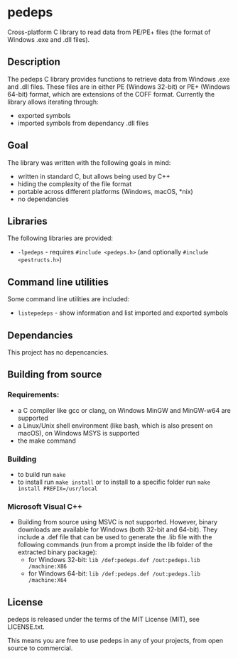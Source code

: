 pedeps
======
Cross-platform C library to read data from PE/PE+ files (the format of Windows .exe and .dll files).

Description
-----------
The pedeps C library provides functions to retrieve data from Windows .exe and .dll files.
These files are in either PE (Windows 32-bit) or PE+ (Windows 64-bit) format, which are extensions of the COFF format.
Currently the library allows iterating through:
- exported symbols
- imported symbols from dependancy .dll files

Goal
----
The library was written with the following goals in mind:
- written in standard C, but allows being used by C++
- hiding the complexity of the file format
- portable across different platforms (Windows, macOS, *nix)
- no dependancies

Libraries
---------

The following libraries are provided:
- `-lpedeps` - requires `#include <pedeps.h>` (and optionally `#include <pestructs.h>`)

Command line utilities
----------------------
Some command line utilities are included:
- `listepedeps` - show information and list imported and exported symbols

Dependancies
------------
This project has no depencancies.

Building from source
--------------------
### Requirements:
- a C compiler like gcc or clang, on Windows MinGW and MinGW-w64 are supported
- a Linux/Unix shell environment (like bash, which is also present on macOS), on Windows MSYS is supported
- the make command

### Building
- to build run `make`
- to install run `make install` or to install to a specific folder run `make install PREFIX=/usr/local`

### Microsoft Visual C++
- Building from source using MSVC is not supported. However, binary downloads are available for Windows (both 32-bit and 64-bit). They include a .def file that can be used to generate the .lib file with the following commands (run from a prompt inside the lib folder of the extracted binary package):
  + for Windows 32-bit: `lib /def:pedeps.def /out:pedeps.lib /machine:X86`
  + for Windows 64-bit: `lib /def:pedeps.def /out:pedeps.lib /machine:X64`

License
-------
pedeps is released under the terms of the MIT License (MIT), see LICENSE.txt.

This means you are free to use pedeps in any of your projects, from open source to commercial.
